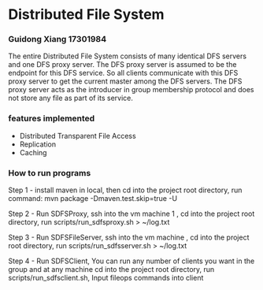 # Distributed File System
### Guidong Xiang 17301984


The entire Distributed File System consists of many identical DFS servers and one DFS proxy server. 
The DFS proxy server is assumed to be the endpoint for this DFS service. 
So all clients communicate with this DFS proxy server to get the current master among the DFS servers.
The DFS proxy server acts as the introducer in group membership protocol and does not store any file as part of its service.

### features implemented
- Distributed Transparent File Access
- Replication
- Caching

### How to run programs
Step 1 - install maven in local, then cd into the project root directory, run command: mvn package -Dmaven.test.skip=true -U

Step 2 - Run SDFSProxy, ssh into the vm machine 1 , cd into the project root directory, run scripts/run_sdfsproxy.sh > ~/log.txt

Step 3 - Run SDFSFileServer, ssh into the vm machine ,  cd into the project root directory, run scripts/run_sdfsserver.sh > ~/log.txt

Step 4 - Run SDFSClient, You can run any number of clients you want in the group and at any machine
         cd into the project root directory, run scripts/run_sdfsclient.sh, Input fileops commands into client
